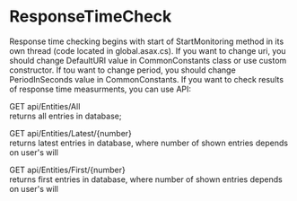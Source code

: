 # ResponseTimeCheck
Response time checking begins with start of StartMonitoring method in its own thread (code located in global.asax.cs). 
If you want to change uri, you should change DefaultURI value in CommonConstants class or use custom constructor.
If tou want to change period, you should change PeriodInSeconds value in CommonConstants.
If you want to check results of response time measurments, you can use API:

GET api/Entities/All  
returns all entries in database;

GET api/Entities/Latest/{number}  
returns latest entries in database, where number of shown entries depends on user's will 

GET api/Entities/First/{number}  
returns first entries in database, where number of shown entries depends on user's will
